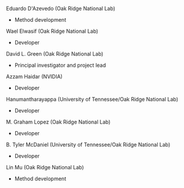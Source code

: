
Eduardo D'Azevedo (Oak Ridge National Lab)
- Method development

Wael Elwasif (Oak Ridge National Lab)
- Developer

David L. Green (Oak Ridge National Lab)
- Principal investigator and project lead

Azzam Haidar (NVIDIA)
- Developer

Hanumantharayappa (University of Tennessee/Oak Ridge National Lab)
- Developer

M. Graham Lopez (Oak Ridge National Lab)
- Developer

B. Tyler McDaniel (University of Tennessee/Oak Ridge National Lab)
- Developer

Lin Mu (Oak Ridge National Lab)
- Method development

